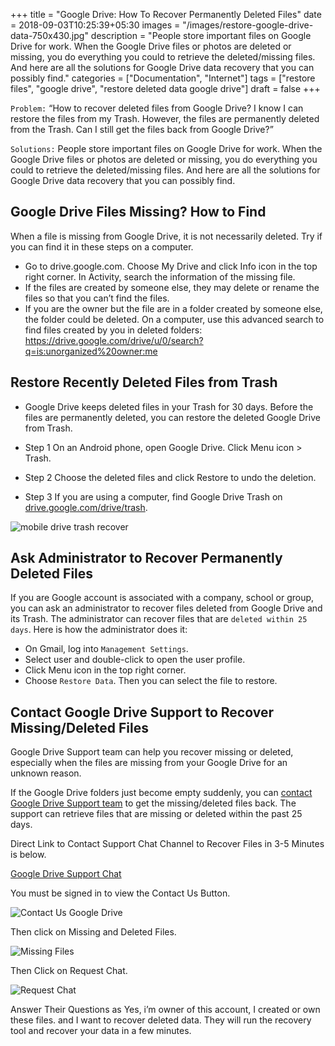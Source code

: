 +++
title = "Google Drive: How To Recover Permanently Deleted Files"
date = 2018-09-03T10:25:39+05:30
images = "/images/restore-google-drive-data-750x430.jpg"
description = "People store important files on Google Drive for work. When the Google Drive files or photos are deleted or missing, you do everything you could to retrieve the deleted/missing files. And here are all the solutions for Google Drive data recovery that you can possibly find."
categories = ["Documentation", "Internet"]
tags = ["restore files", "google drive", "restore deleted data google drive"]
draft = false
+++

`Problem:` “How to recover deleted files from Google Drive? I know I can restore the files from my Trash. However, the files are permanently deleted from the Trash. Can I still get the files back from Google Drive?”

`Solutions:` People store important files on Google Drive for work. When the Google Drive files or photos are deleted or missing, you do everything you could to retrieve the deleted/missing files. And here are all the solutions for Google Drive data recovery that you can possibly find.

## Google Drive Files Missing? How to Find

When a file is missing from Google Drive, it is not necessarily deleted. Try if you can find it in these steps on a computer.

* Go to drive.google.com. Choose My Drive and click Info icon in the top right corner. In Activity, search the information of the missing file.
* If the files are created by someone else, they may delete or rename the files so that you can’t find the files.
* If you are the owner but the file are in a folder created by someone else, the folder could be deleted. On a computer, use this advanced search to find files created by you in deleted folders: https://drive.google.com/drive/u/0/search?q=is:unorganized%20owner:me

## Restore Recently Deleted Files from Trash

* Google Drive keeps deleted files in your Trash for 30 days. Before the files are permanently deleted, you can restore the deleted Google Drive from Trash.

* Step 1 On an Android phone, open Google Drive. Click Menu icon > Trash.

* Step 2 Choose the deleted files and click Restore to undo the deletion.

* Step 3 If you are using a computer, find Google Drive Trash on [drive.google.com/drive/trash](https://drive.google.com/drive/trash).

![mobile drive trash recover](/images/google-drive-restore-deleted-files-from-trash.png)

## Ask Administrator to Recover Permanently Deleted Files

If you are Google account is associated with a company, school or group, you can ask an administrator to recover files deleted from Google Drive and its Trash. The administrator can recover files that are `deleted within 25 days`. Here is how the administrator does it:

* On Gmail, log into `Management Settings`.
* Select user and double-click to open the user profile.
* Click Menu icon in the top right corner.
* Choose `Restore Data`. Then you can select the file to restore.


## Contact Google Drive Support to Recover Missing/Deleted Files

Google Drive Support team can help you recover missing or deleted, especially when the files are missing from your Google Drive for an unknown reason.

If the Google Drive folders just become empty suddenly, you can [contact Google Drive Support team](https://support.google.com/drive/#topic=14940&contact=1) to get the missing/deleted files back. The support can retrieve files that are missing or deleted within the past 25 days.

Direct Link to Contact Support Chat Channel to Recover Files in 3-5 Minutes is below.

[Google Drive Support Chat](https://support.google.com/drive/answer/2375102?vid=0-1237888572240-1501493199991)

You must be signed in to view the Contact Us Button.

![Contact Us Google Drive](/images/google-drive-contact.png)

Then click on Missing and Deleted Files.

![Missing Files](/images/missing-files.png)

Then Click on Request Chat.

![Request Chat](/images/request-chat.png)

Answer Their Questions as Yes, i’m owner of this account, I created or own these files. and I want to recover deleted data. They will run the recovery tool and recover your data in a few minutes.
